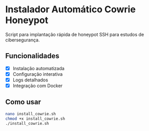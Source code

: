 # Instalador Automático Cowrie Honeypot

Script para implantação rápida de honeypot SSH para estudos de cibersegurança.

## Funcionalidades
- [x] Instalação automatizada
- [x] Configuração interativa
- [x] Logs detalhados
- [x] Integração com Docker

## Como usar
```bash
nano install_cowrie.sh
chmod +x install_cowrie.sh
./install_cowrie.sh
